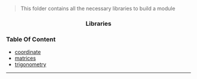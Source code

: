 > This folder contains all the necessary libraries to build a module

<h3 align="center">Libraries</h3>

### Table Of Content

- [coordinate]()
- [matrices](matrices.md)
- [trigonometry](lib/trig.md)

---
